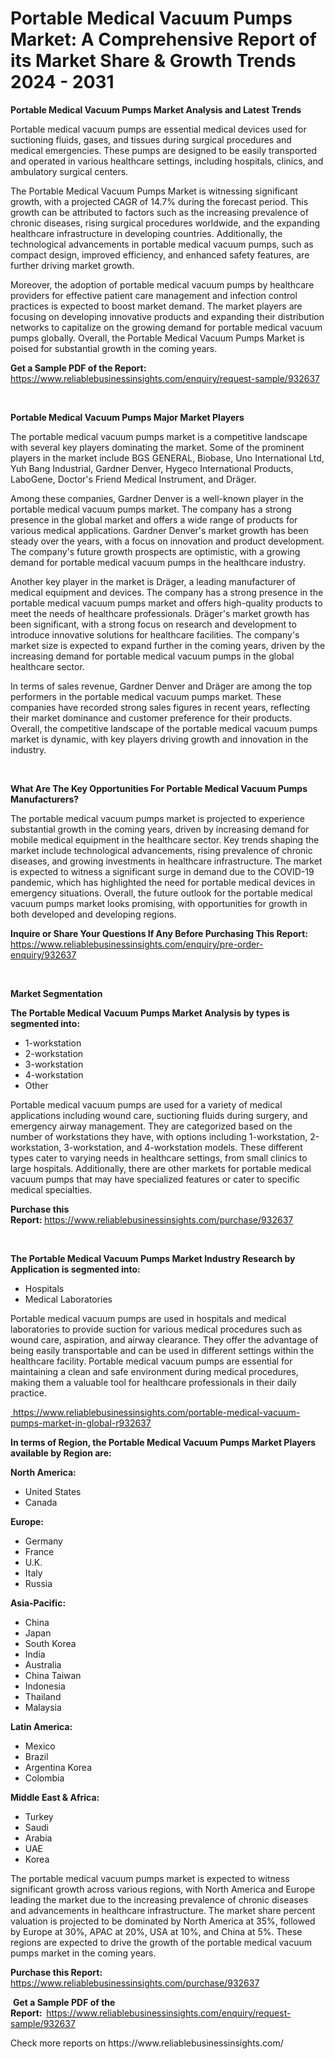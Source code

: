 <p><h1>Portable Medical Vacuum Pumps Market: A Comprehensive Report of its Market Share & Growth Trends 2024 - 2031</h1></p><p><strong>Portable Medical Vacuum Pumps Market Analysis and Latest Trends</strong></p>
<p><p>Portable medical vacuum pumps are essential medical devices used for suctioning fluids, gases, and tissues during surgical procedures and medical emergencies. These pumps are designed to be easily transported and operated in various healthcare settings, including hospitals, clinics, and ambulatory surgical centers.</p><p>The Portable Medical Vacuum Pumps Market is witnessing significant growth, with a projected CAGR of 14.7% during the forecast period. This growth can be attributed to factors such as the increasing prevalence of chronic diseases, rising surgical procedures worldwide, and the expanding healthcare infrastructure in developing countries. Additionally, the technological advancements in portable medical vacuum pumps, such as compact design, improved efficiency, and enhanced safety features, are further driving market growth.</p><p>Moreover, the adoption of portable medical vacuum pumps by healthcare providers for effective patient care management and infection control practices is expected to boost market demand. The market players are focusing on developing innovative products and expanding their distribution networks to capitalize on the growing demand for portable medical vacuum pumps globally. Overall, the Portable Medical Vacuum Pumps Market is poised for substantial growth in the coming years.</p></p>
<p><strong>Get a Sample PDF of the Report:&nbsp;</strong> <a href="https://www.reliablebusinessinsights.com/enquiry/request-sample/932637">https://www.reliablebusinessinsights.com/enquiry/request-sample/932637</a></p>
<p>&nbsp;</p>
<p><strong>Portable Medical Vacuum Pumps Major Market Players</strong></p>
<p><p>The portable medical vacuum pumps market is a competitive landscape with several key players dominating the market. Some of the prominent players in the market include BGS GENERAL, Biobase, Uno International Ltd, Yuh Bang Industrial, Gardner Denver, Hygeco International Products, LaboGene, Doctor's Friend Medical Instrument, and Dräger.</p><p>Among these companies, Gardner Denver is a well-known player in the portable medical vacuum pumps market. The company has a strong presence in the global market and offers a wide range of products for various medical applications. Gardner Denver's market growth has been steady over the years, with a focus on innovation and product development. The company's future growth prospects are optimistic, with a growing demand for portable medical vacuum pumps in the healthcare industry.</p><p>Another key player in the market is Dräger, a leading manufacturer of medical equipment and devices. The company has a strong presence in the portable medical vacuum pumps market and offers high-quality products to meet the needs of healthcare professionals. Dräger's market growth has been significant, with a strong focus on research and development to introduce innovative solutions for healthcare facilities. The company's market size is expected to expand further in the coming years, driven by the increasing demand for portable medical vacuum pumps in the global healthcare sector.</p><p>In terms of sales revenue, Gardner Denver and Dräger are among the top performers in the portable medical vacuum pumps market. These companies have recorded strong sales figures in recent years, reflecting their market dominance and customer preference for their products. Overall, the competitive landscape of the portable medical vacuum pumps market is dynamic, with key players driving growth and innovation in the industry.</p></p>
<p>&nbsp;</p>
<p><strong>What Are The Key Opportunities For Portable Medical Vacuum Pumps Manufacturers?</strong></p>
<p><p>The portable medical vacuum pumps market is projected to experience substantial growth in the coming years, driven by increasing demand for mobile medical equipment in the healthcare sector. Key trends shaping the market include technological advancements, rising prevalence of chronic diseases, and growing investments in healthcare infrastructure. The market is expected to witness a significant surge in demand due to the COVID-19 pandemic, which has highlighted the need for portable medical devices in emergency situations. Overall, the future outlook for the portable medical vacuum pumps market looks promising, with opportunities for growth in both developed and developing regions.</p></p>
<p><strong>Inquire or Share Your Questions If Any Before Purchasing This Report:</strong> <a href="https://www.reliablebusinessinsights.com/enquiry/pre-order-enquiry/932637">https://www.reliablebusinessinsights.com/enquiry/pre-order-enquiry/932637</a></p>
<p>&nbsp;</p>
<p><strong>Market Segmentation</strong></p>
<p><strong>The Portable Medical Vacuum Pumps Market Analysis by types is segmented into:</strong></p>
<p><ul><li>1-workstation</li><li>2-workstation</li><li>3-workstation</li><li>4-workstation</li><li>Other</li></ul></p>
<p><p>Portable medical vacuum pumps are used for a variety of medical applications including wound care, suctioning fluids during surgery, and emergency airway management. They are categorized based on the number of workstations they have, with options including 1-workstation, 2-workstation, 3-workstation, and 4-workstation models. These different types cater to varying needs in healthcare settings, from small clinics to large hospitals. Additionally, there are other markets for portable medical vacuum pumps that may have specialized features or cater to specific medical specialties.</p></p>
<p><strong>Purchase this Report:&nbsp;</strong><a href="https://www.reliablebusinessinsights.com/purchase/932637">https://www.reliablebusinessinsights.com/purchase/932637</a></p>
<p>&nbsp;</p>
<p><strong>The Portable Medical Vacuum Pumps Market Industry Research by Application is segmented into:</strong></p>
<p><ul><li>Hospitals</li><li>Medical Laboratories</li></ul></p>
<p><p>Portable medical vacuum pumps are used in hospitals and medical laboratories to provide suction for various medical procedures such as wound care, aspiration, and airway clearance. They offer the advantage of being easily transportable and can be used in different settings within the healthcare facility. Portable medical vacuum pumps are essential for maintaining a clean and safe environment during medical procedures, making them a valuable tool for healthcare professionals in their daily practice.</p></p>
<p><a href="https://www.reliablebusinessinsights.com/portable-medical-vacuum-pumps-market-in-global-r932637">&nbsp;https://www.reliablebusinessinsights.com/portable-medical-vacuum-pumps-market-in-global-r932637</a></p>
<p><strong>In terms of Region, the Portable Medical Vacuum Pumps Market Players available by Region are:</strong></p>
<p>
    <p> <strong> North America: </strong>
        <ul>
            <li>United States</li>
            <li>Canada</li>
        </ul>
        </p> 
    <p> <strong> Europe: </strong>
        <ul>
            <li>Germany</li>
            <li>France</li>
            <li>U.K.</li>
            <li>Italy</li>
            <li>Russia</li>
        </ul>
        </p> 
    <p> <strong> Asia-Pacific: </strong>
        <ul>
            <li>China</li>
            <li>Japan</li>
            <li>South Korea</li>
            <li>India</li>
            <li>Australia</li>
            <li>China Taiwan</li>
            <li>Indonesia</li>
            <li>Thailand</li>
            <li>Malaysia</li>
        </ul>
        </p> 
    <p> <strong> Latin America: </strong>
        <ul>
            <li>Mexico</li>
            <li>Brazil</li>
            <li>Argentina Korea</li>
            <li>Colombia</li>
        </ul>
        </p> 
    <p> <strong> Middle East & Africa: </strong>
        <ul>
            <li>Turkey</li>
            <li>Saudi</li>
            <li>Arabia</li>
            <li>UAE</li>
            <li>Korea</li>
        </ul>
    </p>
    </p>
<p><p>The portable medical vacuum pumps market is expected to witness significant growth across various regions, with North America and Europe leading the market due to the increasing prevalence of chronic diseases and advancements in healthcare infrastructure. The market share percent valuation is projected to be dominated by North America at 35%, followed by Europe at 30%, APAC at 20%, USA at 10%, and China at 5%. These regions are expected to drive the growth of the portable medical vacuum pumps market in the coming years.</p></p>
<p><strong>Purchase this Report: </strong><a href="https://www.reliablebusinessinsights.com/purchase/932637">https://www.reliablebusinessinsights.com/purchase/932637</a></p>
<p>&nbsp;<strong>Get a Sample PDF of the Report:&nbsp;&nbsp;</strong><a href="https://www.reliablebusinessinsights.com/enquiry/request-sample/932637">https://www.reliablebusinessinsights.com/enquiry/request-sample/932637</a></p>
<p><strong></strong></p>
<p>Check more reports on https://www.reliablebusinessinsights.com/</p>
